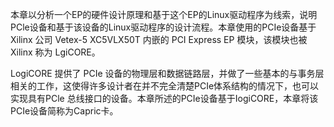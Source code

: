 
本章以分析一个EP的硬件设计原理和基于这个EP的Linux驱动程序为线索，说明PCle设备和基于该设备的Linux驱动程序的设计流程。本章使用的PCIe设备基于 Xilinx 公司 Vetex-5 XC5VLX50T 内嵌的 PCI Express EP 模块，该模块也被 Xilinx 称为 LgiCORE。

LogiCORE 提供了 PCIe 设备的物理层和数据链路层，并做了一些基本的与事务层相关的工作，这使得许多设计者在并不完全清楚PCIe体系结构的情况下，也可以实现具有PCle 总线接口的设备。本章所述的PCIe设备基于IogiCORE，本章将该PCIe设备简称为Capric卡。


